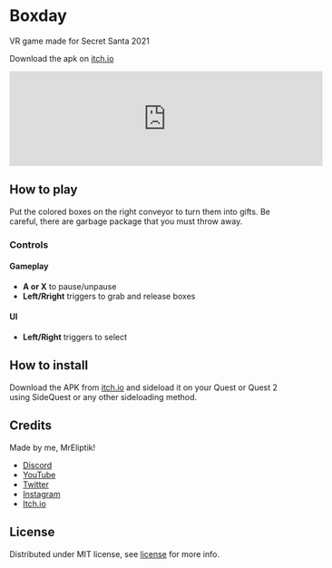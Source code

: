 # Boxday

VR game made for Secret Santa 2021

Download the apk on [itch.io](https://mreliptik.itch.io/boxday)

<iframe frameborder="0" src="https://itch.io/embed/1309752" width="552" height="167"><a href="https://mreliptik.itch.io/boxday">Boxday by MrEliptik</a></iframe>

## How to play

Put the colored boxes on the right conveyor to turn them into gifts. Be careful, there are garbage package that you must throw away.

### Controls

#### Gameplay
- **A or X** to pause/unpause
- **Left/Rright** triggers to grab and release boxes

#### UI
- **Left/Right** triggers to select

## How to install

Download the APK from [itch.io](https://mreliptik.itch.io/boxday) and sideload it on your Quest or Quest 2 using SideQuest or any other sideloading method. 

## Credits

Made by me, MrEliptik!
- [Discord](https://discord.gg/83nFRPTP6t)
- [YouTube](https://www.youtube.com/channel/UCANaLfiFwsHttGv6qGvSEIw)
- [Twitter](https://twitter.com/mreliptik_) 
- [Instagram](https://www.instagram.com/_mreliptik_)
- [Itch.io](https://mreliptik.itch.io/)

## License

Distributed under MIT license, see [license]() for more info. 